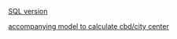 [SQL version](distDirFromPointSQL.model3)

[accompanying model to calculate cbd/city center](createCBD.model3)
